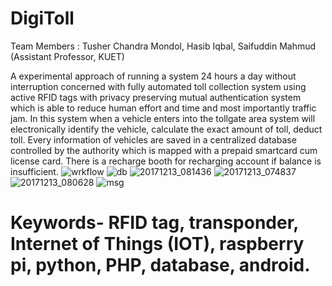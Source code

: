 # DigiToll

Team Members : Tusher Chandra Mondol, Hasib Iqbal, Saifuddin Mahmud (Assistant Professor, KUET)

A experimental approach of running a system 24 hours a day without interruption concerned with fully automated toll collection system using active RFID tags with privacy preserving mutual authentication system which is able to reduce human effort and time and most importantly traffic jam. In this system when a vehicle enters into the tollgate area system will electronically identify the vehicle, calculate the exact amount of toll, deduct toll. Every information of vehicles are saved in a centralized database controlled by the authority which is mapped with a prepaid smartcard cum license card. There is a recharge booth for recharging account if balance is insufficient.
![wrkflow](https://user-images.githubusercontent.com/22634225/71110036-b58ce980-21f0-11ea-9f39-594732790164.png)
![db](https://user-images.githubusercontent.com/22634225/71110037-b58ce980-21f0-11ea-8793-0d3e2dda9fb6.png)
![20171213_081436](https://user-images.githubusercontent.com/22634225/71110062-bfaee800-21f0-11ea-8015-977ac868c65c.jpg)
![20171213_074837](https://user-images.githubusercontent.com/22634225/71110063-bfaee800-21f0-11ea-97f4-4e89664882e9.jpg)
![20171213_080628](https://user-images.githubusercontent.com/22634225/71110064-c0477e80-21f0-11ea-815d-0987b48ff2bc.jpg)
![msg](https://user-images.githubusercontent.com/22634225/71110113-e0773d80-21f0-11ea-80f6-9279fab99267.png)


# Keywords- RFID tag, transponder, Internet of Things (IOT), raspberry pi, python, PHP, database, android.
